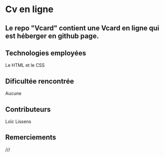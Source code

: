 # Cv en ligne
Le repo "Vcard" contient une Vcard en ligne qui est héberger en github page.
-------
## Technologies employées

Le HTML et le CSS

## Dificultée rencontrée 


Aucune

## Contributeurs


Loïc Lissens

## Remerciements
///